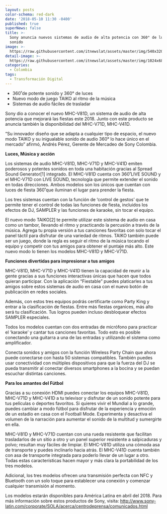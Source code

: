 ```yaml
---
layout: posts
color-schema: red-dark
date: '2018-05-10 11:30 -0400'
published: true
superNews: false
title: >-
  Sony anuncia nuevos sistemas de audio de alta potencia con 360° de luz y
  sonido
image: >-
  https://raw.githubusercontent.com/itnewslat/assets/master/img/540x320/Sony-Audio-p.jpg
detail-image: >-
  https://raw.githubusercontent.com/itnewslat/assets/master/img/1024x680/Sony-Audio-g.jpg
categories:
  - Colombia
tags:
  - Transformación Digital
---
```

- 360˚de potente sonido y 360° de luces
- Nuevo modo de juego TAIKO al ritmo de la música 
- Sistemas de audio fáciles de trasladar

Sony dio a conocer el nuevo MHC-V81D, un sistema de audio de alta potencia que mejorará las fiestas este 2018. Junto con este producto se anuncia también la disponibilidad del MHC-V71D, MHC-V41D. 
 
“Su innovador diseño que se adapta a cualquier tipo de espacio, el nuevo modo TAIKO y su inigualable sonido de audio 360° lo hace único en el mercado” afirmó, Andrés Pérez, Gerente de Mercadeo de Sony Colombia. 
 
**Luces, Música y acción**

Los sistemas de audio MHC-V81D, MHC-V71D y MHC-V41D emiten poderosos y potentes sonidos en toda una habitación gracias al Spread Sound Generator[1] integrado. El MHC-V81D cuenta con 360˚LIVE SOUND y el MHC-V71D con LIVE SOUND, tecnología que permite extender el sonido en todas direcciones. Ambos modelos son los únicos que cuentan con luces de fiesta 360˚que iluminan el lugar para prender la fiesta.
 
Los tres sistemas cuentan con la función de ‘control de gestos’ que te permite tener el control de todas las funciones de fiesta, incluidos los efectos de DJ, SAMPLER y las funciones de karaoke, sin tocar el equipo.
 
El nuevo modo TAIKO[2] te permite utilizar este sistema de audio en casa como un tambor, llevando el ritmo y practicando la percusión a través de la música. Agrega tu propia versión a tus canciones favoritas con solo tocar el panel táctil para disfrutar de una variedad de ritmos. TAIKO también puede ser un juego, donde la regla es seguir el ritmo de la música tocando el equipo y competir con tus amigos para obtener el puntaje más alto. Este nuevo modo lo tienen los modelos MHC-V81D y MHC-V71D.
 
**Funciones divertidas para impresionar a tus amigos**

MHC-V81D, MHC-V71D y MHC-V41D tienen la capacidad de reunir a la gente gracias a sus funciones interactivas únicas que hacen que todos quieran participar. Con la aplicación “Fiestable” puedes platicarles a tus amigos sobre estos sistemas de audio en casa con el nuevo botón de publicación en redes sociales.
 
Además, con estos tres equipos podrás certificarte como Party King y entrar a la clasificación de fiestas. Entre más fiestas organices, más alto será tu clasificación. Tus logros pueden incluso desbloquear efectos SAMPLER especiales.
 
Todos los modelos cuentan con dos entradas de micrófono para practicar el ‘karaoke’ y cantar tus canciones favoritas. Todo esto es posible conectando una guitarra a una de las entradas y utilizando el sistema como amplificador. 
 
Conecta sonidos y amigos con la función Wireless Party Chain que ahora puede conectarse con hasta 50 sistemas compatibles. También puedes usar conectividad con múltiples dispositivos para que la fuerza del DJ se pueda transmitir al conectar diversos smartphones a la bocina y se puedan escuchar distintas canciones.
 
**Para los amantes del Fútbol**

Gracias a su conexión HDMI puedes conectar los equipos MHC-V81D, MHC-V71D y MHC-V41D a tu televisor y disfrutar de un sonido potente para tus películas o deportes favoritos. Si quieres vivir el Mundial a lo grande, puedes cambiar a modo fútbol para disfrutar de la experiencia y emoción de un estadio en casa con el Football Mode. Experimenta y desactiva el volumen de la narración para aumentar el sonido de la multitud y sumergirte en ella.
 
MHC-V81D y MHC-V71D cuentan con una rueda resistente que facilitan trasladarlos de un sitio a otro y un panel superior resistente a salpicaduras y polvo; resultan muy fáciles de limpiar. El MHC-V81D utiliza una cómoda asa de transporte y puedes inclinarlo hacia atrás. El MHC-V41D cuenta también con asa de transporte integrada para poderlo llevar de un lugar a otro. Todas estas características hacen mayor y más clara la portabilidad de los tres modelos.
 
Adicional, los tres modelos ofrecen una transmisión perfecta con NFC y Bluetooth con un solo toque para establecer una conexión y comenzar cualquier transmisión al momento. 
 
Los modelos estarán disponibles para América Latina en abril del 2018. Para más información sobre estos productos de Sony, visita: http://www.sony-latin.com/corporate/SOLA/acerca/centrodeprensa/comunicados.html

